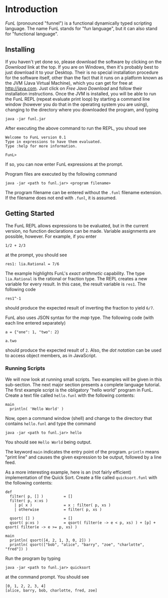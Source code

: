 # Introduction

*FunL* (pronounced "funnel") is a functional dynamically typed scripting language. The name FunL stands for "fun language", but it can also stand for "functional language".


## Installing

If you haven't yet done so, please download the software by clicking on the *Download* link at the top.  If you are on Windows, then it's probably best to just download it to your Desktop.  Their is no special installation procedure for the software itself, other than the fact that it runs on a platform known as the JVM (Java Virtual Machine), which you can get for free at <http://java.com>.  Just click on *Free Java Download* and follow their installation instructions.  Once the JVM is installed, you will be able to run the FunL REPL (repeat evaluate print loop) by starting a command line window (however you do that in the operating system you are using), changing to the directory where you downloaded the program, and typing

	java -jar funl.jar

After executing the above command to run the REPL, you shoud see

	Welcome to FunL version 0.1
	Type in expressions to have them evaluated.
	Type :help for more information.

	FunL>

If so, you can now enter FunL expressions at the prompt.

Program files are executed by the following command

	java -jar <path to funl.jar> <program filename>

The program filename can be entered without the `.funl` filename extension.  If the filename does not end with `.funl`, it is assumed.


## Getting Started

The FunL REPL allows expressions to be evaluated, but in the current version, no function declarations can be made.  Variable assignments are possible, however.  For example, if you enter

	1/2 + 2/3

at the prompt, you should see

	res1: lia.Rational = 7/6

The example highlights FunL's *exact arithmetic* capability.  The type `lia.Rational` is the rational or fraction type. The REPL creates a new variable for every result.  In this case, the result variable is `res1`.  The following code

	res1^-1

should produce the expected result of inverting the fraction to yield `6/7`.

FunL also uses JSON syntax for the *map* type.  The following code (with each line entered separately)

	a = {"one": 1, "two": 2}

	a.two

should produce the expected result of `2`.  Also, the *dot notation* can be used to access object members, as in JavaScript.


### Running Scripts

We will now look at running small scripts.  Two examples will be given in this sub-section.  The next major section presents a complete language tutorial.  The first example script is the obligatory "hello world" program in FunL.  Create a text file called `hello.funl` with the following contents:

	main
	  println( 'Hello World' )

Now, open a command window (shell) and change to the directory that contains `hello.funl` and type the command

	java -jar <path to funl.jar> hello

You should see `Hello World` being output.

The keyword `main` indicates the entry point of the program.  `println` means "print line" and causes the given expression to be output, followed by a line feed.

As a more interesting example, here is an (not fairly efficient) implementation of the Quick Sort.  Create a file called `quicksort.funl` with the following contents:

	def
	  filter( p, [] )         = []
	  filter( p, x:xs )
	    | p( x )              = x : filter( p, xs )
	    | otherwise           = filter( p, xs )

	  qsort( [] )             = []
	  qsort( p:xs )           = qsort( filter(e -> e < p, xs) ) + [p] + qsort( filter(e -> e >= p, xs) )

	main
	  println( qsort([4, 2, 1, 3, 0, 2]) )
	  println( qsort(["bob", "alice", "barry", "zoe", "charlotte", "fred"]) )

Run the program by typing

	java -jar <path to funl.jar> quicksort

at the command prompt.  You should see

	[0, 1, 2, 2, 3, 4]
	[alice, barry, bob, charlotte, fred, zoe]